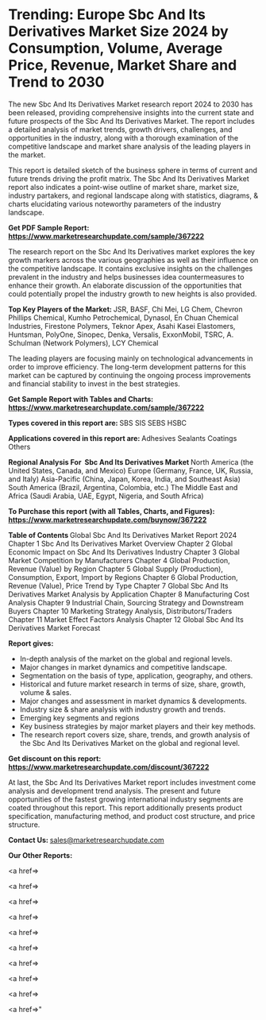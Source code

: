 # Trending: Europe Sbc And Its Derivatives Market Size 2024 by Consumption, Volume, Average Price, Revenue, Market Share and Trend to 2030

The new Sbc And Its Derivatives Market research report 2024 to 2030 has been released, providing comprehensive insights into the current state and future prospects of the Sbc And Its Derivatives Market. The report includes a detailed analysis of market trends, growth drivers, challenges, and opportunities in the industry, along with a thorough examination of the competitive landscape and market share analysis of the leading players in the market.

This report is detailed sketch of the business sphere in terms of current and future trends driving the profit matrix. The Sbc And Its Derivatives Market report also indicates a point-wise outline of market share, market size, industry partakers, and regional landscape along with statistics, diagrams, &amp; charts elucidating various noteworthy parameters of the industry landscape.

<strong><b>Get PDF Sample Report: <a href=https://www.marketresearchupdate.com/sample/367222>https://www.marketresearchupdate.com/sample/367222</a></b></strong>

The research report on the Sbc And Its Derivatives market explores the key growth markers across the various geographies as well as their influence on the competitive landscape. It contains exclusive insights on the challenges prevalent in the industry and helps businesses idea countermeasures to enhance their growth. An elaborate discussion of the opportunities that could potentially propel the industry growth to new heights is also provided.

<strong><b>Top Key Players of the Market:
</b></strong>JSR, BASF, Chi Mei, LG Chem, Chevron Phillips Chemical, Kumho Petrochemical, Dynasol, En Chuan Chemical Industries, Firestone Polymers, Teknor Apex, Asahi Kasei Elastomers, Huntsman, PolyOne, Sinopec, Denka, Versalis, ExxonMobil, TSRC, A. Schulman (Network Polymers), LCY Chemical<strong><b>
</b></strong>

The leading players are focusing mainly on technological advancements in order to improve efficiency. The long-term development patterns for this market can be captured by continuing the ongoing process improvements and financial stability to invest in the best strategies.

<strong><b>Get Sample Report with Tables and Charts: <a href=https://www.marketresearchupdate.com/sample/367222>https://www.marketresearchupdate.com/sample/367222</a></b></strong>

<strong><b>Types covered in this report are:
</b></strong>SBS
SIS
SEBS
HSBC<strong><b>
</b></strong>

<strong><b>Applications covered in this report are:
</b></strong>Adhesives
Sealants
Coatings
Others<strong><b>
</b></strong>

<strong><b>Regional Analysis For  Sbc And Its Derivatives Market</b></strong><strong><b>
</b></strong>North America (the United States, Canada, and Mexico)
Europe (Germany, France, UK, Russia, and Italy)
Asia-Pacific (China, Japan, Korea, India, and Southeast Asia)
South America (Brazil, Argentina, Colombia, etc.)
The Middle East and Africa (Saudi Arabia, UAE, Egypt, Nigeria, and South Africa)

<strong><b>To Purchase this report (with all Tables, Charts, and Figures): <a href=https://www.marketresearchupdate.com/buynow/367222>https://www.marketresearchupdate.com/buynow/367222</a></b></strong>

<strong><b>Table of Contents</b></strong><strong><b>
</b></strong>Global Sbc And Its Derivatives Market Report 2024
Chapter 1 Sbc And Its Derivatives Market Overview
Chapter 2 Global Economic Impact on Sbc And Its Derivatives Industry
Chapter 3 Global Market Competition by Manufacturers
Chapter 4 Global Production, Revenue (Value) by Region
Chapter 5 Global Supply (Production), Consumption, Export, Import by Regions
Chapter 6 Global Production, Revenue (Value), Price Trend by Type
Chapter 7 Global Sbc And Its Derivatives Market Analysis by Application
Chapter 8 Manufacturing Cost Analysis
Chapter 9 Industrial Chain, Sourcing Strategy and Downstream Buyers
Chapter 10 Marketing Strategy Analysis, Distributors/Traders
Chapter 11 Market Effect Factors Analysis
Chapter 12 Global Sbc And Its Derivatives Market Forecast

<strong><b>Report gives:</b></strong>

- In-depth analysis of the market on the global and regional levels.
- Major changes in market dynamics and competitive landscape.
- Segmentation on the basis of type, application, geography, and others.
- Historical and future market research in terms of size, share, growth, volume &amp; sales.
- Major changes and assessment in market dynamics &amp; developments.
- Industry size &amp; share analysis with industry growth and trends.
- Emerging key segments and regions
- Key business strategies by major market players and their key methods.
- The research report covers size, share, trends, and growth analysis of the Sbc And Its Derivatives Market on the global and regional level.

<strong><b>Get discount on this report: <a href=https://www.marketresearchupdate.com/discount/367222>https://www.marketresearchupdate.com/discount/367222</a></b></strong>

At last, the Sbc And Its Derivatives Market report includes investment come analysis and development trend analysis. The present and future opportunities of the fastest growing international industry segments are coated throughout this report. This report additionally presents product specification, manufacturing method, and product cost structure, and price structure.

<strong><b>Contact Us:
</b></strong>sales@marketresearchupdate.com

<strong>Our Other Reports:</strong>

<a href=></a>

<a href=></a>

<a href=></a>

<a href=></a>

<a href=></a>

<a href=></a>

<a href=></a>

<a href=></a>

<a href=></a>

<a href=></a>"
